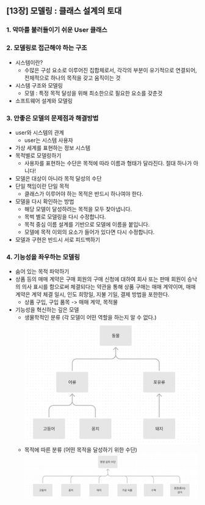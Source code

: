 ## [13장] 모델링 : 클래스 설계의 토대
### 1. 악마를 불러들이기 쉬운 User 클래스
### 2. 모델링로 접근해야 하는 구조
- 시스템이란?
  - 수많은 구성 요소로 이루어진 집합체로서, 각각의 부분이 유기적으로 연결되어, 전체적으로 하나의 목적을 갖고 움직이는 것
- 시스템 구조와 모델링
  - 모델 : 특정 목적 달성을 위해 최소한으로 필요한 요소를 갖춘것 
- 소프트웨어 설계와 모델링
### 3. 안좋은 모델의 문제점과 해결방법
- user와 시스템의 관계
  - user는 시스템 사용자
- 가상 세계를 표현하는 정보 시스템
- 목적별로 모델링하기
  - 사용자를 표현하는 수단은 목적에 따라 이름과 형태가 달라진다. 절대 하나가 아니다!
- 모델은 대상이 아니라 목적 달성의 수단
- 단일 책임이란 단일 목적
  - 클래스가 이루어야 하는 목적은 반드시 하나여야 한다.
- 모델을 다시 확인하는 방법
  - 해당 모델이 달성하려는 목적을 모두 찾아냅니다.
  - 목벅 별로 모델링을 다시 수정합니다.
  - 목적 중심 이름 설계를 기반으로 모델에 이름을 붙입니다.
  - 모델에 목적 이외의 요소가 들어가 있다면 다시 수정합니다.
- 모델과 구현은 반드시 서로 피드백하기
### 4. 기능성을 좌우하는 모델링
- 숨어 있는 목적 파악하기
- 상품 등의 매매 계약은 구매 회원의 구매 신청에 대하여 회사 또는 판매 회원이 승낙의 의사 표시를 함으로써 체결되다는 약관을 통해 상품 구매는 매매 계약이며, 매매 계약은 계약 체결 일시, 인도 희망일, 지불 기일, 결제 방법을 포한한다. 
  - 상품 구입, 구입 품목 -> 매매 계약, 목적물
- 기능성을 혁신하는 깊은 모델
  - 생물학적인 분류 (각 모델이 어떤 역할을 하는지 알 수 없다.)
    ![img.png](images/동물.png)
  - 목적에 따른 분류 (어떤 목적을 달성하기 위한 수단)
    ![img.png](images/영양섭취수단.png)

